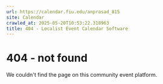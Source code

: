```yaml
---
url: https://calendar.fiu.edu/anprasad_815
site: Calendar
crawled_at: 2025-05-20T10:53:22.318963
title: 404 - Localist Event Calendar Software
---
```


# 404 - not found
We couldn't find the page on this community event platform.

